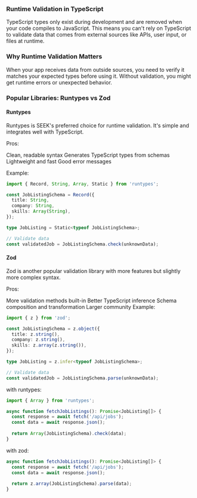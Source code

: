 ### Runtime Validation in TypeScript
TypeScript types only exist during development and are removed when your code compiles to JavaScript. This means you can't rely on TypeScript to validate data that comes from external sources like APIs, user input, or files at runtime.

### Why Runtime Validation Matters
When your app receives data from outside sources, you need to verify it matches your expected types before using it. Without validation, you might get runtime errors or unexpected behavior.

### Popular Libraries: Runtypes vs Zod
#### Runtypes
Runtypes is SEEK's preferred choice for runtime validation. It's simple and integrates well with TypeScript.

Pros:

Clean, readable syntax
Generates TypeScript types from schemas
Lightweight and fast
Good error messages

Example:
```ts
import { Record, String, Array, Static } from 'runtypes';

const JobListingSchema = Record({
  title: String,
  company: String,
  skills: Array(String),
});

type JobListing = Static<typeof JobListingSchema>;

// Validate data
const validatedJob = JobListingSchema.check(unknownData);
```

#### Zod
Zod is another popular validation library with more features but slightly more complex syntax.

Pros:

More validation methods built-in
Better TypeScript inference
Schema composition and transformation
Larger community
Example:

```ts
import { z } from 'zod';

const JobListingSchema = z.object({
  title: z.string(),
  company: z.string(),
  skills: z.array(z.string()),
});

type JobListing = z.infer<typeof JobListingSchema>;

// Validate data
const validatedJob = JobListingSchema.parse(unknownData);
```

with runtypes:
```ts
import { Array } from 'runtypes';

async function fetchJobListings(): Promise<JobListing[]> {
  const response = await fetch('/api/jobs');
  const data = await response.json();
  
  return Array(JobListingSchema).check(data);
}
```

with zod:
```ts
async function fetchJobListings(): Promise<JobListing[]> {
  const response = await fetch('/api/jobs');
  const data = await response.json();
  
  return z.array(JobListingSchema).parse(data);
}
```